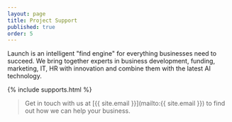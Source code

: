 ```yaml
---
layout: page
title: Project Support
published: true
order: 5
---
```


Launch is an intelligent "find engine" for everything businesses need to succeed. We bring together experts in business development, funding, marketing, IT, HR with innovation and combine them with the latest AI technology. 

{% include supports.html %}



>Get in touch with us at [{{ site.email }}](mailto:{{ site.email }}) to find out how we can help your business.
